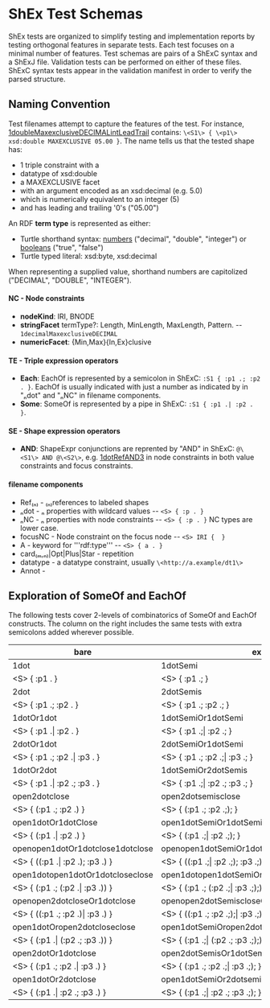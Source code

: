 # ShEx Test Schemas

ShEx tests are organized to simplify testing and implementation reports by testing orthogonal features in separate tests.
Each test focuses on a minimal number of features.
Test schemas are pairs of a ShExC syntax and a ShExJ file.
Validation tests can be performed on either of these files.
ShExC syntax tests appear in the validation manifest in order to verify the parsed structure.

## Naming Convention

Test filenames attempt to capture the features of the test.
For instance, [1doubleMaxexclusiveDECIMALintLeadTrail](1doubleMaxexclusiveDECIMALintLeadTrail.shex) contains: `\<S1\> { \<p1\> xsd:double MAXEXCLUSIVE 05.00 }`.
The name tells us that the tested shape has:
* 1 triple constraint with a
* datatype of xsd:double
* a MAXEXCLUSIVE facet
* with an argument encoded as an xsd:decimal (e.g. 5.0)
* which is numerically equivalent to an integer (5)
* and has leading and trailing '0's ("05.00")

An RDF **term type** is represented as either:
* Turtle shorthand syntax: [numbers](https://www.w3.org/TR/turtle/#abbrev) ("decimal", "double", "integer") or [booleans](https://www.w3.org/TR/turtle/#h4_booleans) ("true", "false")
* Turtle typed literal: xsd:byte, xsd:decimal

When representing a supplied value, shorthand numbers are capitolized ("DECIMAL", "DOUBLE", "INTEGER").

#### NC - Node constraints

* **nodeKind**: IRI, BNODE
* **stringFacet** termType?: Length, MinLength, MaxLength, Pattern. -- `1decimalMaxexclusiveDECIMAL`
* **numericFacet**: {Min,Max}{In,Ex}clusive

#### TE - Triple expression operators

* **Each**: EachOf is represented by a semicolon in ShExC: `:S1 { :p1 .; :p2 . }`. EachOf is usually indicated with just a number as indicated by in "ₙdot" and "ₙNC" in filename components.
* **Some**: SomeOf is represented by a pipe in ShExC: `:S1 { :p1 .| :p2 . }`.

#### SE - Shape expression operators

* **AND**: ShapeExpr conjunctions are reprented by "AND" in ShExC: `@\<S1\> AND @\<S2\>`, e.g. [1dotRefAND3](1dotRefAND3.shex) in node constraints in both value constraints and focus constraints.

#### filename components
* Ref₍ₙ₎ - ₍ₙ₎references to labeled shapes
* ₙdot - ₙ properties with wildcard values -- `<S> { :p . }`
* ₙNC - ₙ properties with node constraints -- `<S> { :p . }` NC types are lower case.
* focusNC - Node constraint on the focus node -- `<S> IRI {  }`
* A - keyword for '''rdf:type''' -- `<S> { a . }`
* card₍ₘ,ₙ₎|Opt|Plus|Star - repetition
* datatype - a datatype constraint, usually `\<http://a.example/dt1\>`
* Annot - 

## Exploration of SomeOf and EachOf

The following tests cover 2-levels of combinatorics of SomeOf and EachOf constructs.
The column on the right includes the same tests with extra semicolons added wherever possible.

| bare				     | extra ';'s					|
| ---				     | ---						|
| 1dot				     | 1dotSemi						|
| \<S\> { :p1 . }		     | \<S\> { :p1 .; }					|
| 2dot				     | 2dotSemis					|
| \<S\> { :p1 .; :p2 . }	     | \<S\> { :p1 .; :p2 .; }				|
| 1dotOr1dot			     | 1dotSemiOr1dotSemi				|
| \<S\> { :p1 .\| :p2 . }	     | \<S\> { :p1 .;\| :p2 .; }			|
| 2dotOr1dot			     | 2dotSemiOr1dotSemi				|
| \<S\> { :p1 .; :p2 .\| :p3 . }     | \<S\> { :p1 .; :p2 .;\| :p3 .; }			|
| 1dotOr2dot			     | 1dotSemiOr2dotSemis				|
| \<S\> { :p1 .\| :p2 .; :p3 . }     | \<S\> { :p1 .;\| :p2 .; :p3 .; }			|
| open2dotclose			     | open2dotsemisclose				|
| \<S\> { (:p1 .; :p2 .) }	     | \<S\> { (:p1 .; :p2 .;); }			|
| open1dotOr1dotClose		     | open1dotSemiOr1dotSemicloseSemi			|
| \<S\> { (:p1 .\| :p2 .) }	     | \<S\> { (:p1 .;\| :p2 .;); }			|
| openopen1dotOr1dotclose1dotclose   | openopen1dotSemiOr1dotSemiclose1dotSemicloseSemi |
| \<S\> { ((:p1 .\| :p2 .); :p3 .) } | \<S\> { ((:p1 .;\| :p2 .;); :p3 .;); }		|
| open1dotopen1dotOr1dotcloseclose   | open1dotopen1dotSemiOr1dotSemicloseSemicloseSemi |
| \<S\> { (:p1 .; (:p2 .\| :p3 .)) } | \<S\> { (:p1 .; (:p2 .;\| :p3 .;);); }		|
| openopen2dotcloseOr1dotclose	     | openopen2dotSemiscloseOr1dotSemiclose		|
| \<S\> { ((:p1 .; :p2 .)\| :p3 .) } | \<S\> { ((:p1 .; :p2 .;);\| :p3 .;); }		|
| open1dotOropen2dotcloseclose	     | open1dotSemiOropen2dotSemiscloseclose		|
| \<S\> { (:p1 .\| (:p2 .; :p3 .)) } | \<S\> { (:p1 .;\| (:p2 .; :p3 .;);); }		|
| open2dotOr1dotclose		     | open2dotSemisOr1dotSemiclose			|
| \<S\> { (:p1 .; :p2 .\| :p3 .) }   | \<S\> { (:p1 .; :p2 .;\| :p3 .;); }		|
| open1dotOr2dotclose		     | open1dotSemiOr2dotsemisclose			|
| \<S\> { (:p1 .\| :p2 .; :p3 .) }   | \<S\> { (:p1 .;\| :p2 .; :p3 .;); }		|

